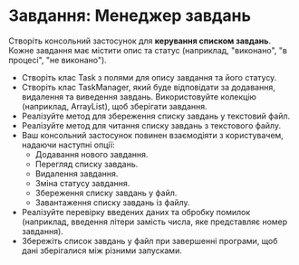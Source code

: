 # Завдання: Менеджер завдань
Створіть консольний застосунок для **керування списком завдань**. Кожне завдання має містити опис та статус (наприклад, "виконано", "в процесі", "не виконано").

* Створіть клас Task з полями для опису завдання та його статусу.
* Створіть клас TaskManager, який буде відповідати за додавання, видалення та виведення завдань. Використовуйте колекцію (наприклад, ArrayList), щоб зберігати завдання.
* Реалізуйте метод для збереження списку завдань у текстовий файл.
* Реалізуйте метод для читання списку завдань з текстового файлу.
* Ваш консольний застосунок повинен взаємодіяти з користувачем, надаючи наступні опції:
  * Додавання нового завдання.
  * Перегляд списку завдань.
  * Видалення завдання.
  * Зміна статусу завдання.
  * Збереження списку завдань у файл.
  * Завантаження списку завдань із файлу.
* Реалізуйте перевірку введених даних та обробку помилок (наприклад, введення літери замість числа, яке представляє номер завдання).
* Збережіть список завдань у файл при завершенні програми, щоб дані зберігалися між різними запусками.
